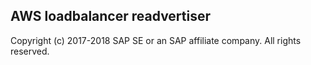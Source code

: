 ## AWS loadbalancer readvertiser 
Copyright (c) 2017-2018 SAP SE or an SAP affiliate company. All rights reserved.
